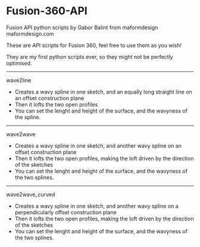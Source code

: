 # Fusion-360-API
Fusion API python scripts by Gabor Balint from maformdesign
maformdesign.com

These are API scripts for Fusion 360, feel free to use them as you wish!

They are my first python scripts ever, so they might not be perfectly optimised.

----
wave2line
- Creates a wavy spline in one sketch, and an equally long straight line on an offset construction plane
- Then it lofts the two open profiles
- You can set the lenght and height of the surface, and the wavyness of the spline.

----
wave2wave
- Creates a wavy spline in one sketch, and another wavy spline on an offset construction plane
- Then it lofts the two open profiles, making the loft driven by the direction of the sketches
- You can set the lenght and height of the surface, and the wavyness of the two splines.

----
wave2wave_curved
- Creates a wavy spline in one sketch, and another wavy spline on a perpendicularly offset construction plane
- Then it lofts the two open profiles, making the loft driven by the direction of the sketches
- You can set the lenght and height of the surface, and the wavyness of the two splines.
